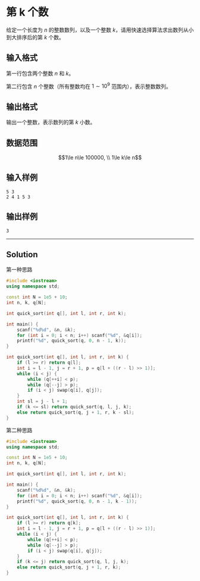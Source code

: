 # 第 k 个数

给定一个长度为 $n$ 的整数数列，以及一个整数 $k$，请用快速选择算法求出数列从小到大排序后的第 $k$ 个数。

## 输入格式

第一行包含两个整数 $n$ 和 $k$。

第二行包含 $n$ 个整数（所有整数均在 $1∼10^9$ 范围内），表示整数数列。

## 输出格式

输出一个整数，表示数列的第 $k$ 小数。

## 数据范围

$$1\le n\le 100000, \\
1\le k\le n$$

## 输入样例
```text
5 3
2 4 1 5 3
```

## 输出样例
```text
3
```

---

## Solution

第一种思路

```Cpp
#include <iostream>
using namespace std;

const int N = 1e5 + 10;
int n, k, q[N];

int quick_sort(int q[], int l, int r, int k);

int main() {
    scanf("%d%d", &n, &k);
    for (int i = 0; i < n; i++) scanf("%d", &q[i]);
    printf("%d", quick_sort(q, 0, n - 1, k));
}

int quick_sort(int q[], int l, int r, int k) {
    if (l >= r) return q[l];
    int i = l - 1, j = r + 1, p = q[l + ((r - l) >> 1)];
    while (i < j) {
        while (q[++i] < p);
        while (q[--j] > p);
        if (i < j) swap(q[i], q[j]);
    }
    int sl = j - l + 1;
    if (k <= sl) return quick_sort(q, l, j, k);
    else return quick_sort(q, j + 1, r, k - sl);
}
```

第二种思路
```Cpp
#include <iostream>
using namespace std;

const int N = 1e5 + 10;
int n, k, q[N];

int quick_sort(int q[], int l, int r, int k);

int main() {
    scanf("%d%d", &n, &k);
    for (int i = 0; i < n; i++) scanf("%d", &q[i]);
    printf("%d", quick_sort(q, 0, n - 1, k - 1));
}

int quick_sort(int q[], int l, int r, int k) {
    if (l >= r) return q[k];
    int i = l - 1, j = r + 1, p = q[l + ((r - l) >> 1)];
    while (i < j) {
        while (q[++i] < p);
        while (q[--j] > p);
        if (i < j) swap(q[i], q[j]);
    }
    if (k <= j) return quick_sort(q, l, j, k);
    else return quick_sort(q, j + 1, r, k);
}
```
